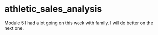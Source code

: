 # athletic_sales_analysis
Module 5 
I had a lot going on this week with family. I will do better on the next one.